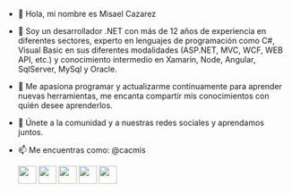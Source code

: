 - 👋 Hola, mi nombre es Misael Cazarez
- 👀 Soy un desarrollador .NET con más de 12 años de experiencia en diferentes sectores, experto en lenguajes de programación como C#, Visual Basic en sus diferentes modalidades (ASP.NET, MVC, WCF, WEB API, etc.) y conocimiento intermedio en Xamarin, Node, Angular,  SqlServer, MySql y Oracle. 
- 🌱 Me apasiona programar y actualizarme continuamente para aprender nuevas herramientas, me encanta compartir mis conocimientos con quién desee aprenderlos.
- 💞️ Únete a la comunidad y a nuestras redes sociales y aprendamos juntos.
- 📫 Me encuentras como: @cacmis                                  
  <p align="left"> <a href="https://www.youtube.com/c/cacmis" target="_blank" rel="noreferrer"><img src="https://raw.githubusercontent.com/danielcranney/readme-generator/main/public/icons/socials/youtube.svg" width="32" height="32" /></a>
  <a href="https://www.linkedin.com/in/misaelcazarez" target="_blank" rel="noreferrer"><img src="https://raw.githubusercontent.com/danielcranney/readme-generator/main/public/icons/socials/linkedin.svg" width="32" height="32" /></a>
  <a href="https://www.twitter.com/cacmis" target="_blank" rel="noreferrer"><img src="https://raw.githubusercontent.com/danielcranney/readme-generator/main/public/icons/socials/twitter.svg" width="32" height="32" /></a>
  <a href="https://www.twitter.com/cacmis" target="_blank" rel="noreferrer"><img src="https://raw.githubusercontent.com/danielcranney/readme-generator/main/public/icons/socials/twitch.svg" width="32" height="32" /></a>
  <a href="https://www.facebook.com/cacmis.net" target="_blank" rel="noreferrer"><img src="https://raw.githubusercontent.com/danielcranney/readme-generator/main/public/icons/socials/facebook.svg" width="32" height="32" /></a>
 
  </p>

